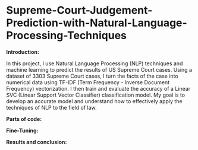 # Supreme-Court-Judgement-Prediction-with-Natural-Language-Processing-Techniques

**Introduction:**

In this project, I use Natural Language Processing (NLP) techniques and machine learning to predict the results of US Supreme Court cases. Using a dataset of 3303 Supreme Court cases, I turn the facts of the case into numerical data using TF-IDF (Term Frequency - Inverse Document Frequency) vectorization. I then train and evaluate the accuracy of a Linear SVC (Linear Support Vector Classifier) classification model. My goal is to develop an accurate model and understand how to effectively apply the techniques of NLP to the field of law. 

**Parts of code:**


**Fine-Tuning:**


**Results and conclusion:**
